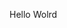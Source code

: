 Hello Wolrd





















































































































































































































































































































































































































































































































































































































































































































































































































































































































































































































































































































































































































































































































































































